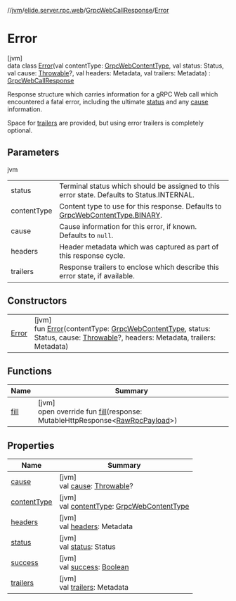 //[jvm](../../../../index.md)/[elide.server.rpc.web](../../index.md)/[GrpcWebCallResponse](../index.md)/[Error](index.md)

# Error

[jvm]\
data class [Error](index.md)(val contentType: [GrpcWebContentType](../../-grpc-web-content-type/index.md), val status: Status, val cause: [Throwable](https://kotlinlang.org/api/latest/jvm/stdlib/kotlin/-throwable/index.html)?, val headers: Metadata, val trailers: Metadata) : [GrpcWebCallResponse](../index.md)

Response structure which carries information for a gRPC Web call which encountered a fatal error, including the ultimate [status](status.md) and any [cause](cause.md) information.

Space for [trailers](trailers.md) are provided, but using error trailers is completely optional.

## Parameters

jvm

| | |
|---|---|
| status | Terminal status which should be assigned to this error state. Defaults to Status.INTERNAL. |
| contentType | Content type to use for this response. Defaults to [GrpcWebContentType.BINARY](../../-grpc-web-content-type/-b-i-n-a-r-y/index.md). |
| cause | Cause information for this error, if known. Defaults to `null`. |
| headers | Header metadata which was captured as part of this response cycle. |
| trailers | Response trailers to enclose which describe this error state, if available. |

## Constructors

| | |
|---|---|
| [Error](-error.md) | [jvm]<br>fun [Error](-error.md)(contentType: [GrpcWebContentType](../../-grpc-web-content-type/index.md), status: Status, cause: [Throwable](https://kotlinlang.org/api/latest/jvm/stdlib/kotlin/-throwable/index.html)?, headers: Metadata, trailers: Metadata) |

## Functions

| Name | Summary |
|---|---|
| [fill](fill.md) | [jvm]<br>open override fun [fill](fill.md)(response: MutableHttpResponse&lt;[RawRpcPayload](../../index.md#-571776252%2FClasslikes%2F594929262)&gt;) |

## Properties

| Name | Summary |
|---|---|
| [cause](cause.md) | [jvm]<br>val [cause](cause.md): [Throwable](https://kotlinlang.org/api/latest/jvm/stdlib/kotlin/-throwable/index.html)? |
| [contentType](content-type.md) | [jvm]<br>val [contentType](content-type.md): [GrpcWebContentType](../../-grpc-web-content-type/index.md) |
| [headers](headers.md) | [jvm]<br>val [headers](headers.md): Metadata |
| [status](status.md) | [jvm]<br>val [status](status.md): Status |
| [success](../success.md) | [jvm]<br>val [success](../success.md): [Boolean](https://kotlinlang.org/api/latest/jvm/stdlib/kotlin/-boolean/index.html) |
| [trailers](trailers.md) | [jvm]<br>val [trailers](trailers.md): Metadata |

